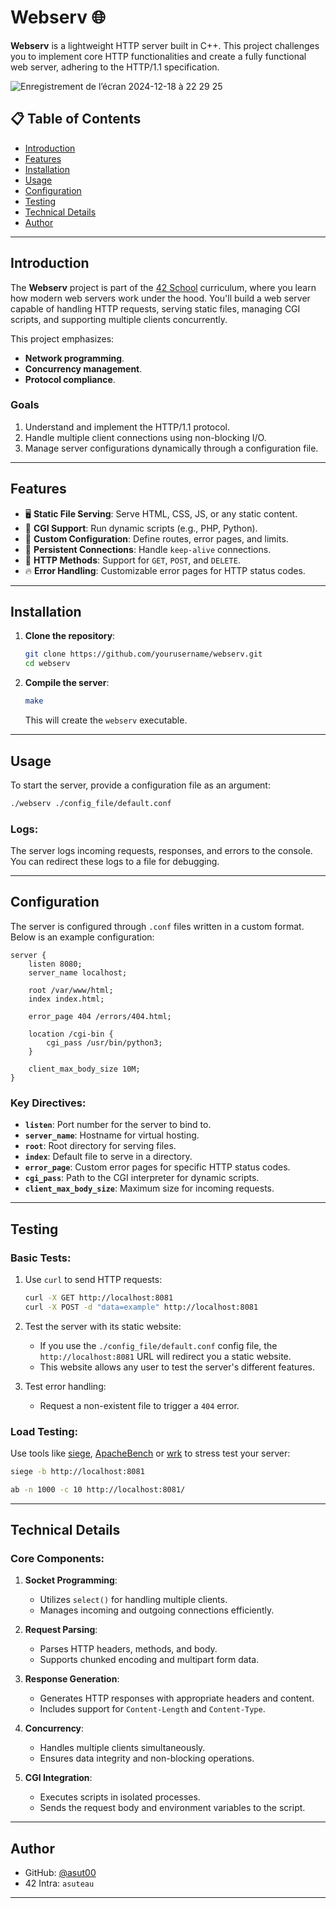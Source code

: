 # Webserv 🌐

**Webserv** is a lightweight HTTP server built in C++. This project challenges you to implement core HTTP functionalities and create a fully functional web server, adhering to the HTTP/1.1 specification.

![Enregistrement de l’écran 2024-12-18 à 22 29 25](https://github.com/user-attachments/assets/4fc44360-7286-48ef-bc24-7252084259df)

## 📋 Table of Contents

- [Introduction](#introduction)
- [Features](#features)
- [Installation](#installation)
- [Usage](#usage)
- [Configuration](#configuration)
- [Testing](#testing)
- [Technical Details](#technical-details)
- [Author](#author)

---

## Introduction

The **Webserv** project is part of the [42 School](https://42.fr/) curriculum, where you learn how modern web servers work under the hood. You'll build a web server capable of handling HTTP requests, serving static files, managing CGI scripts, and supporting multiple clients concurrently.

This project emphasizes:
- **Network programming**.
- **Concurrency management**.
- **Protocol compliance**.

### Goals

1. Understand and implement the HTTP/1.1 protocol.
2. Handle multiple client connections using non-blocking I/O.
3. Manage server configurations dynamically through a configuration file.

---

## Features

- 🖥️ **Static File Serving**: Serve HTML, CSS, JS, or any static content.
- 🧩 **CGI Support**: Run dynamic scripts (e.g., PHP, Python).
- 📑 **Custom Configuration**: Define routes, error pages, and limits.
- 📡 **Persistent Connections**: Handle `keep-alive` connections.
- 🔄 **HTTP Methods**: Support for `GET`, `POST`, and `DELETE`.
- 🔥 **Error Handling**: Customizable error pages for HTTP status codes.

---

## Installation

1. **Clone the repository**:
   ```bash
   git clone https://github.com/yourusername/webserv.git
   cd webserv
   ```

2. **Compile the server**:
   ```bash
   make
   ```

   This will create the `webserv` executable.

---

## Usage

To start the server, provide a configuration file as an argument:

```bash
./webserv ./config_file/default.conf
```

### Logs:

The server logs incoming requests, responses, and errors to the console. You can redirect these logs to a file for debugging.

---

## Configuration

The server is configured through `.conf` files written in a custom format. Below is an example configuration:

```plaintext
server {
    listen 8080;
    server_name localhost;

    root /var/www/html;
    index index.html;

    error_page 404 /errors/404.html;

    location /cgi-bin {
        cgi_pass /usr/bin/python3;
    }

    client_max_body_size 10M;
}
```

### Key Directives:

- **`listen`**: Port number for the server to bind to.
- **`server_name`**: Hostname for virtual hosting.
- **`root`**: Root directory for serving files.
- **`index`**: Default file to serve in a directory.
- **`error_page`**: Custom error pages for specific HTTP status codes.
- **`cgi_pass`**: Path to the CGI interpreter for dynamic scripts.
- **`client_max_body_size`**: Maximum size for incoming requests.

---

## Testing

### Basic Tests:

1. Use `curl` to send HTTP requests:
   ```bash
   curl -X GET http://localhost:8081
   curl -X POST -d "data=example" http://localhost:8081
   ```

2. Test the server with its static website:
   - If you use the `./config_file/default.conf` config file, the `http://localhost:8081` URL will redirect you a static website.
   - This website allows any user to test the server's different features.

3. Test error handling:
   - Request a non-existent file to trigger a `404` error.

### Load Testing:

Use tools like [siege](https://github.com/JoeDog/siege), [ApacheBench](https://httpd.apache.org/docs/2.4/programs/ab.html) or [wrk](https://github.com/wg/wrk) to stress test your server:
```bash
siege -b http://localhost:8081
```

```bash
ab -n 1000 -c 10 http://localhost:8081/
```

---

## Technical Details

### Core Components:

1. **Socket Programming**:
   - Utilizes `select()` for handling multiple clients.
   - Manages incoming and outgoing connections efficiently.

2. **Request Parsing**:
   - Parses HTTP headers, methods, and body.
   - Supports chunked encoding and multipart form data.

3. **Response Generation**:
   - Generates HTTP responses with appropriate headers and content.
   - Includes support for `Content-Length` and `Content-Type`.

4. **Concurrency**:
   - Handles multiple clients simultaneously.
   - Ensures data integrity and non-blocking operations.

5. **CGI Integration**:
   - Executes scripts in isolated processes.
   - Sends the request body and environment variables to the script.

---

## Author

- GitHub: [@asut00](https://github.com/asut00)  
- 42 Intra: `asuteau`

---
